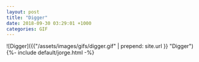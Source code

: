 ```yaml
---
layout: post
title: "Digger"
date: 2018-09-30 03:29:01 +1000
categories: GIF
---
```


![Digger]({{"/assets/images/gifs/digger.gif" | prepend: site.url }} "Digger")
{%- include default/jorge.html -%}
